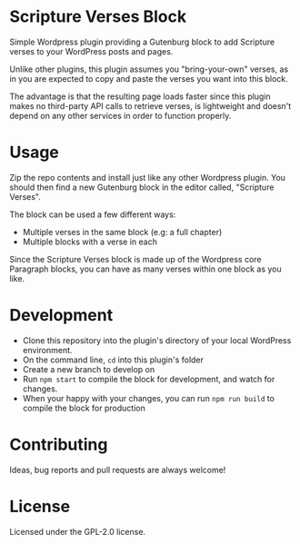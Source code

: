 # Scripture Verses Block

Simple Wordpress plugin providing a Gutenburg block to add Scripture verses to your WordPress posts and pages.

Unlike other plugins, this plugin assumes you "bring-your-own" verses, as in you are expected to copy and paste the verses you want into this block.

The advantage is that the resulting page loads faster since this plugin makes no third-party API calls to retrieve verses, is lightweight and doesn't depend on any other services in order to function properly.


# Usage

Zip the repo contents and install just like any other Wordpress plugin. You should then find a new Gutenburg block in the editor called, "Scripture Verses".

The block can be used a few different ways:

- Multiple verses in the same block (e.g: a full chapter)
- Multiple blocks with a verse in each

Since the Scripture Verses block is made up of the Wordpress core Paragraph blocks, you can have as many verses within one block as you like.


# Development

- Clone this repository into the plugin's directory of your local WordPress environment.
- On the command line, `cd` into this plugin's folder
- Create a new branch to develop on
- Run `npm start` to compile the block for development, and watch for changes.
- When your happy with your changes, you can run `npm run build` to compile the block for production


# Contributing

Ideas, bug reports and pull requests are always welcome!


# License

Licensed under the GPL-2.0 license.
